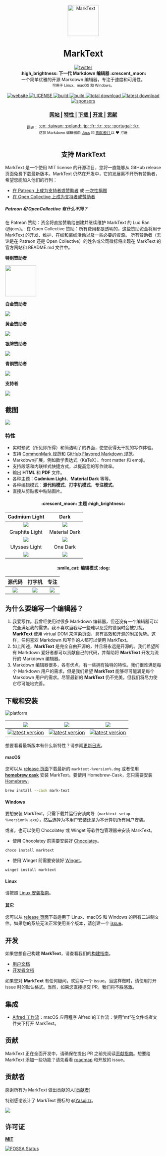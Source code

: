 <p align="center"><img src="../../static/logo-small.png" alt="MarkText" width="100" height="100"></p>

<h1 align="center">MarkText</h1>

<div align="center">
  <a href="https://twitter.com/intent/tweet?via=marktextme&url=https://github.com/marktext/marktext/&text=What%20do%20you%20want%20to%20say%20to%20app?&hashtags=happyMarkText">
    <img src="https://img.shields.io/twitter/url/https/github.com/marktext/marktext.svg?style=for-the-badge" alt="twitter">
  </a>
</div>
<div align="center">
  <strong>:high_brightness: 下一代 Markdown 编辑器 :crescent_moon:</strong><br>
  一个简单优雅的开源 Markdown 编辑器，专注于速度和可用性。<br>
  <sub>可用于 Linux、macOS 和 Windows。</sub>
</div>

<br>

<div align="center">
  <!-- Version -->
  <a href="https://marktext.github.io/website">
    <img src="https://badge.fury.io/gh/jocs%2Fmarktext.svg" alt="website">
  </a>
  <!-- License -->
  <a href="LICENSE">
    <img src="https://img.shields.io/github/license/marktext/marktext.svg" alt="LICENSE">
  </a>
  <!-- Build Status -->
  <a href="https://travis-ci.org/marktext/marktext/">
    <img src="https://travis-ci.org/marktext/marktext.svg?branch=master" alt="build">
  </a>
  <a href="https://ci.appveyor.com/project/marktext/marktext/branch/master">
    <img src="https://ci.appveyor.com/api/projects/status/l4gxgydj0i95hmxg/branch/master?svg=true" alt="build">
  </a>
  <!-- Downloads total -->
  <a href="https://github.com/marktext/marktext/releases">
    <img src="https://img.shields.io/github/downloads/marktext/marktext/total.svg" alt="total download">
  </a>
  <!-- Downloads latest release -->
  <a href="https://github.com/marktext/marktext/releases/latest">
    <img src="https://img.shields.io/github/downloads/marktext/marktext/v0.17.1/total.svg" alt="latest download">
  </a>
  <!-- sponsors -->
  <a href="https://opencollective.com/marktext">
    <img src="https://opencollective.com/marktext/tiers/silver-sponsors/badge.svg?label=SilverSponsors&color=brightgreen" alt="sponsors">
  </a>
</div>

<div align="center">
  <h3>
    <a href="https://github.com/marktext/marktext">
      网站
    </a>
    <span> | </span>
    <a href="https://github.com/marktext/marktext#features">
      特性
    </a>
    <span> | </span>
    <a href="https://github.com/marktext/marktext#download-and-installation">
      下载
    </a>
    <span> | </span>
    <a href="https://github.com/marktext/marktext#development">
      开发
    </a>
    <span> | </span>
    <a href="https://github.com/marktext/marktext#contribution">
      贡献
    </a>
  </h3>
</div>

<div align="center">
  <sub>翻译：</sub>
  <a href="zh_cn.md#readme">
    <span>:cn:</span>
  </a>
  <a href="zh_tw.md#readme">
    <span>:taiwan:</span>
  </a>
  <a href="pl.md#readme">
    <span>:poland:</span>
  </a>
  <a href="ja.md#readme">
    <span>:jp:</span>
  </a>
  <a href="french.md#readme">
    <span>:fr:</span>
  </a>
  <a href="tr.md#readme">
    <span>:tr:</span>
  </a>
  <a href="spanish.md#readme">
    <span>:es:</span>
  </a>
  <a href="pt.md#readme">
    <span>:portugal:</span>
  </a>
  <a href="ko.md#readme">
    <span>:kr:</span>
  </a>
</div>

<div align="center">
  <sub>这款 Markdown 编辑器由
    <a href="https://github.com/Jocs">Jocs</a> 和
    <a href="https://github.com/marktext/marktext/graphs/contributors">
      贡献者们
    </a>
  以 ❤︎ 打造</sub>
</div>

<br />

<h2 align="center">支持 MarkText</h2>

MarkText 是一个使用 MIT license 的开源项目，您将一直能够从 GitHub release 页面免费下载最新版本。MarkText 仍然在开发中，它的发展离不开所有赞助者，希望您能加入他们的行列：

- [在 Patreon 上成为支持者或赞助者](https://www.patreon.com/ranluo) 或 [一次性捐赠](https://github.com/Jocs/sponsor.me)
- [在 Open Collective 上成为支持者或赞助者](https://opencollective.com/marktext)

##### Patreon 和 OpenCollective 有什么不同？

在 Patreon 赞助：资金将直接赞助给创建并继续维护 MarkText 的 Luo Ran (@jocs)。
在 Open Collective 赞助：所有费用都是透明的，这些赞助资金将用于 MarkText 的开发、维护、在线和离线活动以及一些必要的资源。
所有赞助者（无论是在 Patreon 还是 Open Collective）的姓名或公司徽标将出现在 MarkText 的官方网站和 README.md 文件中。

**特别赞助者**

<a href="https://www.dogedoge.com/">
 <img src="https://www.dogedoge.com/assets/new_logo.min.png" width="100" height="100">
</a>

**白金赞助者**

<a href="https://opencollective.com/marktext#platinum-sponsors">
 <img src="https://opencollective.com/marktext/tiers/platinum-sponsors.svg?avatarHeight=36&width=600">
</a>

**黄金赞助者**

<a href="https://opencollective.com/marktext#platinum-sponsors">
  <img src="https://opencollective.com/marktext/tiers/gold-sponsors.svg?avatarHeight=36&width=600">
</a>

**银牌赞助者**

<a href="https://opencollective.com/marktext#platinum-sponsors">
  <img src="https://opencollective.com/marktext/tiers/silver-sponsors.svg?avatarHeight=36&width=600">
</a>

**青铜赞助者**

<a href="https://opencollective.com/marktext#platinum-sponsors">
  <img src="https://opencollective.com/marktext/tiers/bronze-sponsors.svg?avatarHeight=36&width=600">
</a>

**支持者**

<a href="https://opencollective.com/marktext#backers">
  <img src="https://opencollective.com/marktext/tiers/backer.svg?avatarHeight=36&width=600">
</a>

## 截图

![](../../docs/marktext.png?raw=true)

### 特性

- 实时预览（所见即所得）和简洁明了的界面，使您获得无干扰的写作体验。
- 支持 [CommonMark 规范](https://spec.commonmark.org/0.29/)和 [GitHub Flavored Markdown 规范](https://github.github.com/gfm/)。
- Markdown扩展，例如数学表达式（KaTeX）、front matter 和 emoji。
- 支持段落和内联样式快捷方式，以提高您的写作效率。
- 输出 **HTML** 和 **PDF** 文件。
- 各种主题：**Cadmium Light**、**Material Dark** 等等。
- 各种编辑模式：**源代码模式**、**打字机模式**、**专注模式**。
- 直接从剪贴板中粘贴图片。

<h4 align="center">:crescent_moon: 主题 :high_brightness:</h4>

| Cadmium Light                                     | Dark                                            |
|:-------------------------------------------------:|:-----------------------------------------------:|
| ![](../../docs/themeImages/cadmium-light.png?raw=true)  | ![](../../docs/themeImages/dark.png?raw=true)         |
| Graphite Light                                    | Material Dark                                   |
| ![](../../docs/themeImages/graphite-light.png?raw=true) | ![](../../docs/themeImages/materal-dark.png?raw=true) |
| Ulysses Light                                     | One Dark                                        |
| ![](../../docs/themeImages/ulysses-light.png?raw=true)  | ![](../../docs/themeImages/one-dark.png?raw=true)     |

<h4 align="center">:smile_cat: 编辑模式 :dog:</h4>

| 源代码          | 打字机               | 专注               |
|:--------------------:|:------------------------:|:-------------------:|
| ![](../../docs/source.gif) | ![](../../docs/typewriter.gif) | ![](../../docs/focus.gif) |

## 为什么要编写一个编辑器？

1. 我爱写作。我曾经使用过很多 Markdown 编辑器，但还没有一个编辑器可以完全满足我的需求。我不喜欢当我写一些难以忍受的错误时会被打扰。**MarkText** 使用 virtual DOM 来渲染页面，具有高效和开源的附加优势。这样，任何喜欢 Markdown 和写作的人都可以使用 MarkText。
2. 如上所述，**MarkText** 是完全自由开源的，并且将永远是开源的。我们希望所有 Markdown 爱好者都可以贡献自己的代码，并帮助将 **MarkText** 开发为流行的 Markdown 编辑器。
3. Markdown 编辑器很多，各有优点，有一些拥有独特的特性。我们很难满足每个 Markdown 用户的需求，但是我们希望 **MarkText** 能够尽可能满足每个 Markdown 用户的需求。尽管最新的 **MarkText** 仍不完美，但我们将尽力使它尽可能地完善。

## 下载和安装

![platform](https://img.shields.io/static/v1.svg?label=Platform&message=Linux-64%20|%20macOS-64%20|%20Win-32%20|%20Win-64&style=for-the-badge)

| ![](https://raw.githubusercontent.com/wiki/ryanoasis/nerd-fonts/screenshots/v1.0.x/mac-pass-sm.png)                                                                                                  | ![](https://raw.githubusercontent.com/wiki/ryanoasis/nerd-fonts/screenshots/v1.0.x/windows-pass-sm.png)                                                                                                          | ![](https://raw.githubusercontent.com/wiki/ryanoasis/nerd-fonts/screenshots/v1.0.x/linux-pass-sm.png)                                                                                                                        |
|:----------------------------------------------------------------------------------------------------------------------------------------------------------------------------------------------------:|:----------------------------------------------------------------------------------------------------------------------------------------------------------------------------------------------------------------:|:----------------------------------------------------------------------------------------------------------------------------------------------------------------------------------------------------------------------------:|
| [![latest version](https://img.shields.io/github/downloads/marktext/marktext/latest/marktext-x64.dmg.svg)](https://github.com/marktext/marktext/releases/download/v0.17.1/marktext-x64.dmg) | [![latest version](https://img.shields.io/github/downloads/marktext/marktext/latest/marktext-setup.exe.svg)](https://github.com/marktext/marktext/releases/download/v0.17.1/marktext-setup.exe) | [![latest version](https://img.shields.io/github/downloads/marktext/marktext/latest/marktext-x86_64.AppImage.svg)](https://github.com/marktext/marktext/releases/download/v0.17.1/marktext-x86_64.AppImage) |

想要看看最新版本有什么新特性？请参阅[更新日志](.github/CHANGELOG.md)。

#### macOS

您可以从 [release 页面](https://github.com/marktext/marktext/releases/latest)下载最新的 `marktext-%version%.dmg` 或者使用 [**homebrew cask**](https://github.com/caskroom/homebrew-cask) 安装 MarkText。要使用 Homebrew-Cask，您只需要安装 [Homebrew](https://brew.sh/)。

```bash
brew install --cask mark-text
```

#### Windows

要想安装 MarkText，只需下载并运行安装向导（`marktext-setup-％version％.exe`），然后选择为本用户安装还是为本计算机所有用户安装。

或者，也可以使用 Chocolatey 或 Winget 等软件包管理器来安装 MarkText。

  - 使用 Chocolatey 前需要安装好 [Chocolatey](https://chocolatey.org/install)。

  ```bash
  choco install marktext
  ```

  - 使用 Winget 前需要安装好 [Winget](https://docs.microsoft.com/en-us/windows/package-manager/winget/#install-winget)。

  ```bash
  winget install marktext
  ```

#### Linux

请按照 [Linux 安装指南](../../docs/LINUX.md)。

#### 其它

您可以从 [release 页面](https://github.com/marktext/marktext/releases/latest)下载适用于 Linux、macOS 和 Windows 的所有二进制文件。如果您的系统无法正常使用某个版本，请创建一个 [issue](https://github.com/marktext/marktext/issues)。

## 开发

如果您想自己构建 **MarkText**，请查看我们的[构建指南](../../docs/dev/BUILD.md)。

- [用户文档](../../docs/README.md)
- [开发者文档](../../docs/dev/README.md)

如果您对 **MarkText** 有任何疑问，欢迎写一个 issue。当这样做时，请使用打开 issue 时的默认格式。当然，如果您直接提交 PR，我们将不胜感激。

## 集成

- [Alfred 工作流](http://www.packal.org/workflow/mark-text)：macOS 应用程序 Alfred 的工作流：使用“mt”在文件或者文件夹下打开 MarkText。

## 贡献

MarkText 正在全面开发中，请确保在提出 PR 之前先阅读[贡献指南](../../CONTRIBUTING.md)。想要给 MarkText 添加一些功能？请先看看 [roadmap](../../ROADMAP.md) 和开放的 issue。

## 贡献者

感谢所有为 MarkText 做出贡献的人[[贡献者](https://github.com/marktext/marktext/graphs/contributors)]

特别感谢设计了 MarkText 图标的 @[Yasujizr](https://github.com/Yasujizr)。

<a href="https://github.com/marktext/marktext/graphs/contributors"><img src="https://opencollective.com/marktext/contributors.svg?width=890" /></a>

## 许可证

[**MIT**](../../LICENSE)

[![FOSSA Status](https://app.fossa.io/api/projects/git%2Bgithub.com%2Fmarktext%2Fmarktext.svg?type=large)](https://app.fossa.io/projects/git%2Bgithub.com%2Fmarktext%2Fmarktext?ref=badge_large)
